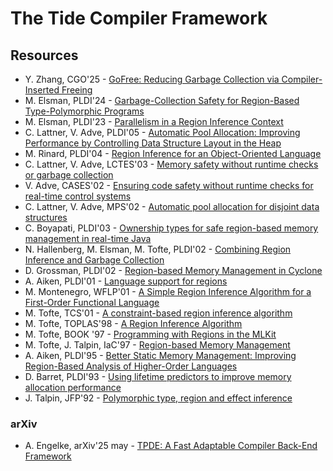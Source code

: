 # The Tide Compiler Framework

## Resources

- Y. Zhang, CGO'25 - [GoFree: Reducing Garbage Collection via Compiler-Inserted Freeing][GoFree: Reducing Garbage Collection via Compiler-Inserted Freeing]
- M. Elsman, PLDI'24 - [Garbage-Collection Safety for Region-Based Type-Polymorphic Programs][Garbage-Collection Safety for Region-Based Type-Polymorphic Programs]
- M. Elsman, PLDI'23 - [Parallelism in a Region Inference Context][Parallelism in a Region Inference Context]
- C. Lattner, V. Adve, PLDI'05 - [Automatic Pool Allocation: Improving Performance by Controlling Data Structure Layout in the Heap][Automatic Pool Allocation: Improving Performance by Controlling Data Structure Layout in the Heap]
- M. Rinard, PLDI'04 - [Region Inference for an Object-Oriented Language][Region Inference for an Object-Oriented Language]
- C. Lattner, V. Adve, LCTES'03 - [Memory safety without runtime checks or garbage collection][Memory safety without runtime checks or garbage collection]
- V. Adve, CASES'02 - [Ensuring code safety without runtime checks for real-time control systems][Ensuring code safety without runtime checks for real-time control systems]
- C. Lattner, V. Adve, MPS'02 - [Automatic pool allocation for disjoint data structures][Automatic pool allocation for disjoint data structures]
- C. Boyapati, PLDI'03 - [Ownership types for safe region-based memory management in real-time Java][Ownership types for safe region-based memory management in real-time Java]
- N. Hallenberg, M. Elsman, M. Tofte, PLDI'02 - [Combining Region Inference and Garbage Collection][Combining Region Inference and Garbage Collection]
- D. Grossman, PLDI'02 - [Region-based Memory Management in Cyclone][Region-based Memory Management in Cyclone]
- A. Aiken, PLDI'01 - [Language support for regions][Language support for regions]
- M. Montenegro, WFLP'01 - [A Simple Region Inference Algorithm for a First-Order Functional Language][A Simple Region Inference Algorithm for a First-Order Functional Language]
- M. Tofte, TCS'01 - [A constraint-based region inference algorithm][A constraint-based region inference algorithm]
- M. Tofte, TOPLAS'98 - [A Region Inference Algorithm][A Region Inference Algorithm]
- M. Tofte, BOOK '97 - [Programming with Regions in the MLKit][Programming with Regions in the MLKit]
- M. Tofte, J. Talpin, IaC'97 - [Region-based Memory Management][Region-based Memory Management]
- A. Aiken, PLDI'95 - [Better Static Memory Management: Improving Region-Based Analysis of Higher-Order Languages][Better Static Memory Management: Improving Region-Based Analysis of Higher-Order Languages]
- D. Barret, PLDI'93 - [Using lifetime predictors to improve memory allocation performance][Using lifetime predictors to improve memory allocation performance]
- J. Talpin, JFP'92 - [Polymorphic type, region and effect inference][Polymorphic type, region and effect inference]

### arXiv

- A. Engelke, arXiv'25 may - [TPDE: A Fast Adaptable Compiler Back-End Framework][TPDE: A Fast Adaptable Compiler Back-End Framework]


[TPDE: A Fast Adaptable Compiler Back-End Framework]: https://arxiv.org/abs/2505.22610

[GoFree: Reducing Garbage Collection via Compiler-Inserted Freeing]: https://dl.acm.org/doi/pdf/10.1145/3696443.3708925
[Garbage-Collection Safety for Region-Based Type-Polymorphic Programs]: https://dl.acm.org/doi/pdf/10.1145/3591229
[Parallelism in a Region Inference Context]: https://dl.acm.org/doi/abs/10.1145/3591256
[Automatic Pool Allocation: Improving Performance by Controlling Data Structure Layout in the Heap]: https://dl.acm.org/doi/pdf/10.1145/1064978.1065027
[Region Inference for an Object-Oriented Language]: https://dl.acm.org/doi/pdf/10.1145/996893.996871
[Memory safety without runtime checks or garbage collection]: https://dl.acm.org/doi/abs/10.1145/780732.780743
[Ensuring code safety without runtime checks for real-time control systems]: https://dl.acm.org/doi/abs/10.1145/581630.581678
[Automatic pool allocation for disjoint data structures]: https://dl.acm.org/doi/abs/10.1145/773146.773041
[Ownership types for safe region-based memory management in real-time Java]: https://dl.acm.org/doi/abs/10.1145/781131.781168
[Combining Region Inference and Garbage Collection]: https://dl.acm.org/doi/pdf/10.1145/512529.512547
[Region-based Memory Management in Cyclone]: https://dl.acm.org/doi/pdf/10.1145/512529.512563
[Language support for regions]:https://dl.acm.org/doi/abs/10.1145/378795.378815
[A Simple Region Inference Algorithm for a First-Order Functional Language]: https://citeseerx.ist.psu.edu/document?repid=rep1&type=pdf&doi=6ea31aa485f5b03704d0d450b487feb472700fbc#page=152
[A constraint-based region inference algorithm]: https://citeseerx.ist.psu.edu/document?repid=rep1&type=pdf&doi=a604aa98396eb882fe42247e7db2a77e2e79400c
[A Region Inference Algorithm]: https://dl.acm.org/doi/pdf/10.1145/291891.291894
[Programming with Regions in the MLKit]: https://www.researchgate.net/profile/Martin-Elsman-2/publication/357775683_Programming_with_Regions_in_the_MLKit_for_Version_460/links/61ded5f1034dda1b9ef188a4/Programming-with-Regions-in-the-MLKit-for-Version-460.pdf
[Region-based Memory Management]: https://www.sciencedirect.com/science/article/pii/S0890540196926139
[Better Static Memory Management: Improving Region-Based Analysis of Higher-Order Languages]: https://dl.acm.org/doi/pdf/10.1145/207110.207137
[Using lifetime predictors to improve memory allocation performance]: https://dl.acm.org/doi/abs/10.1145/155090.155108
[Polymorphic type, region and effect inference]: https://citeseerx.ist.psu.edu/document?repid=rep1&type=pdf&doi=27d57f6be32bf2aded0c806026f60bb6bce1e813

